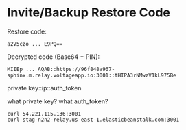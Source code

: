 # Invite/Backup Restore Code

Restore code:
```
a2V5czo ... E9PQ==
```

Decrypted code (Base64 + PIN):
```
MIIEp ... AQAB::https://96f848a967-sphinx.m.relay.voltageapp.io:3001::tHIPA3rNMwzV1kL975Be
```

private key::ip::auth_token

what private key?
what auth_token?

```
curl 54.221.115.136:3001
curl stag-n2n2-relay.us-east-1.elasticbeanstalk.com:3001 
```